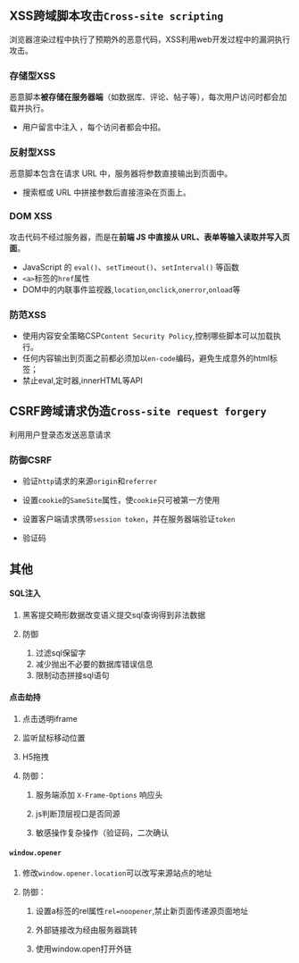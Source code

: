 ## XSS跨域脚本攻击`Cross-site scripting`
浏览器渲染过程中执行了预期外的恶意代码，XSS利用web开发过程中的漏洞执行攻击。

### 存储型XSS
恶意脚本**被存储在服务器端**（如数据库、评论、帖子等），每次用户访问时都会加载并执行。

- 用户留言中注入 <script>alert("xss")</script>，每个访问者都会中招。

### 反射型XSS
恶意脚本包含在请求 URL 中，服务器将参数直接输出到页面中。

- 搜索框或 URL 中拼接参数后直接渲染在页面上。

### DOM XSS
攻击代码不经过服务器，而是在**前端 JS 中直接从 URL、表单等输入读取并写入页面**。

- JavaScript 的 `eval()`、`setTimeout()`、`setInterval()` 等函数
- `<a>`标签的`href`属性
- DOM中的内联事件监视器,`location`,`onclick`,`onerror`,`onload`等

### 防范XSS

- 使用内容安全策略CSP`Content Security Policy`,控制哪些脚本可以加载执行。
- 任何内容输出到页面之前都必须加以`en-code`编码，避免生成意外的html标签；
- 禁止eval,定时器,innerHTML等API

## CSRF跨域请求伪造`Cross-site request forgery`
利用用户登录态发送恶意请求

### 防御CSRF

- 验证`http`请求的来源`origin`和`referrer`

- 设置`cookie`的`SameSite`属性，使`cookie`只可被第一方使用

- 设置客户端请求携带`session token`，并在服务器端验证`token`

- 验证码

## 其他

#### SQL注入

1. 黑客提交畸形数据改变语义提交sql查询得到非法数据

2. 防御
	1. 过滤sql保留字
	2. 减少抛出不必要的数据库错误信息
	3. 限制动态拼接sql语句

#### 点击劫持

1. 点击透明iframe

2. 监听鼠标移动位置

3. H5拖拽

4. 防御：

	1. 服务端添加 `X-Frame-Options` 响应头

	2. js判断顶层视口是否同源

	3. 敏感操作复杂操作（验证码，二次确认

#### `window.opener`

1. 修改`window.opener.location`可以改写来源站点的地址

2. 防御：

	1. 设置a标签的rel属性`rel=noopener`,禁止新页面传递源页面地址

	2. 外部链接改为经由服务器跳转

	3. 使用window.open打开外链